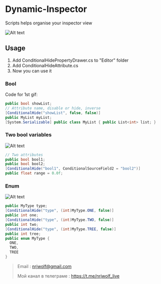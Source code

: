 # Dynamic-Inspector

Scripts helps organise your inspector view

![Alt text](http://telegra.ph/file/830c3f56feb51a152fd46.gif "Example")

## Usage

1. Add ConditionalHidePropertyDrawer.cs to "Editor" folder
2. Add ConditionalHideAttribute.cs 
3. Now you can use it

### Bool

Code for 1st gif:
``` C#
public bool showList;
// Attribute name, disable or hide, inverse
[ConditionalHide("showList", false, false)]
public MyList myList;
[System.Serializable] public class MyList { public List<int> list; }
```

### Two bool variables

![Alt text](http://telegra.ph/file/37033d1d7e224b3cf160a.gif "Gif example")

``` C#
// Two attributes 
public bool bool1;
public bool bool2;
[ConditionalHide("bool1", ConditionalSourceField2 = "bool2")]
public float range = 0.0f;
```

### Enum

![Alt text](http://telegra.ph/file/9ba43bc2680e3bbf85045.gif "Gif example")

``` C#
public MyType type;
[ConditionalHide("type", (int)MyType.ONE, false)]
public int one;
[ConditionalHide("type", (int)MyType.TWO, false)]
public int two;
[ConditionalHide("type", (int)MyType.TREE, false)]
public int tree;
public enum MyType {
  ONE,
  TWO,
  TREE
} 
```

> Email : nrjwolf@gmail.com
>
> Мой канал в телеграме : https://t.me/nrjwolf_live
